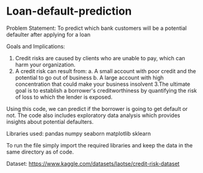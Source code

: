# Loan-default-prediction

Problem Statement:
To predict which bank customers will be a potential defaulter after applying for a loan

Goals and Implications:
1. Credit risks are caused by clients who are unable to pay, which can harm your organization.
2. A credit risk can result from:
 a. A small account with poor credit and the potential to go out of business
 b. A large account with high concentration that could make your business insolvent
3.The ultimate goal is to establish a borrower's creditworthiness by quantifying the risk of loss to which the lender is exposed.

Using this code, we can predict if the borrower is going to get default or not. 
The code also includes exploratory data analysis which provides insights about potential defaulters.


Libraries used:
pandas
numpy
seaborn
matplotlib
sklearn


To run the file simply import the required libraries and keep the data in the same directory as of code.

Dataset: https://www.kaggle.com/datasets/laotse/credit-risk-dataset
